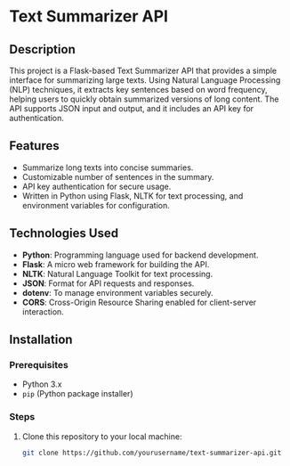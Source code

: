 # Text Summarizer API

## Description

This project is a Flask-based Text Summarizer API that provides a simple interface for summarizing large texts. Using Natural Language Processing (NLP) techniques, it extracts key sentences based on word frequency, helping users to quickly obtain summarized versions of long content. The API supports JSON input and output, and it includes an API key for authentication.

## Features

- Summarize long texts into concise summaries.
- Customizable number of sentences in the summary.
- API key authentication for secure usage.
- Written in Python using Flask, NLTK for text processing, and environment variables for configuration.

## Technologies Used

- **Python**: Programming language used for backend development.
- **Flask**: A micro web framework for building the API.
- **NLTK**: Natural Language Toolkit for text processing.
- **JSON**: Format for API requests and responses.
- **dotenv**: To manage environment variables securely.
- **CORS**: Cross-Origin Resource Sharing enabled for client-server interaction.

## Installation

### Prerequisites

- Python 3.x
- `pip` (Python package installer)

### Steps

1. Clone this repository to your local machine:

   ```bash
   git clone https://github.com/yourusername/text-summarizer-api.git
